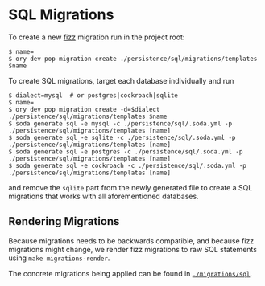 # SQL Migrations

To create a new [fizz](https://gobuffalo.io/en/docs/db/fizz/) migration run in the project root:

```
$ name=
$ ory dev pop migration create ./persistence/sql/migrations/templates $name
```

To create SQL migrations, target each database individually and run

```
$ dialect=mysql  # or postgres|cockroach|sqlite
$ name=
$ ory dev pop migration create -d=$dialect ./persistence/sql/migrations/templates $name
$ soda generate sql -e mysql -c ./persistence/sql/.soda.yml -p ./persistence/sql/migrations/templates [name]
$ soda generate sql -e sqlite -c ./persistence/sql/.soda.yml -p ./persistence/sql/migrations/templates [name]
$ soda generate sql -e postgres -c ./persistence/sql/.soda.yml -p ./persistence/sql/migrations/templates [name]
$ soda generate sql -e cockroach -c ./persistence/sql/.soda.yml -p ./persistence/sql/migrations/templates [name]
```

and remove the `sqlite` part from the newly generated file to create a SQL migrations that works with all
aforementioned databases.

## Rendering Migrations

Because migrations needs to be backwards compatible, and because fizz migrations might change, we render
fizz migrations to raw SQL statements using `make migrations-render`.

The concrete migrations being applied can be found in [`./migrations/sql`](./migrations/sql).
